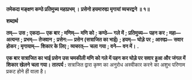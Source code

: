 **तमेकदा मङ्क्षण कण्ठे प्रतिमुच्य महाप्रभम् ।** **प्रसेनो हयमारुह्य मृगायां व्यचरद्वने ॥ १॥** 

**शब्दार्थ** 

**तम्—** **उस** **; एकदा—** **एक बार** **; मणिम्—** **मणि को** **; कण्ठे—** **गले में** **; प्रतिमुच्य—** **पहन कर** **; महा—** **अत्यन्त** **; प्रभम्—** **तेजवान** **;** **प्रसेन:—** **प्रसेन (सत्राजित का भाई)** **; हयम्—** **घोड़े पर** **; आरुह्य—** **सवार होकर** **; मृगायाम्—** **शिकार के लिए** **; व्यचरत्—** **चला** **गया** **; वने—** **वन में।** **.** 

**एक बार सत्राजित का भाई प्रसेन उस चमकीली मणि को गले में पहन कर घोड़े पर सवार** **हुआ और जंगल में शिकार खेलने चला गया।** **तात्पर्य :** सत्राजित द्वारा कृष्ण का अनुरोध अस्वीकार करने का अशुभ परिणाम प्रकट होने ही वाला है।  